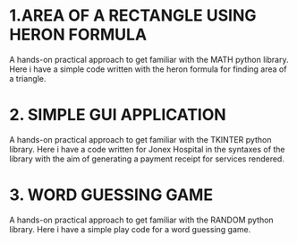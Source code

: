 # 1.AREA OF A RECTANGLE USING HERON FORMULA
A hands-on practical approach to get familiar with the MATH python library. Here i have a simple code written with the heron formula for finding area of a triangle.

# 2. SIMPLE GUI APPLICATION
A hands-on practical approach to get familiar with the TKINTER python library. Here i have a code written for Jonex Hospital in the syntaxes of the library with the aim of generating a payment receipt for services rendered.

# 3. WORD GUESSING GAME
A hands-on practical approach to get familiar with the RANDOM python library. Here i have a simple play code for a word guessing game.
